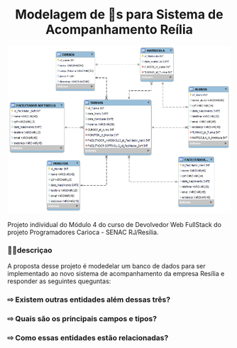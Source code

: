 <h1 align="center"> Modelagem de 🎲s para Sistema de Acompanhamento Reília </h1>

![Screenshot](https://github.com/NHCardoso/Modelagem-de-dados-Resilia---M-dulo-4/blob/main/Modelagem%20Resilia.png?raw=true)

Projeto individual do Módulo 4 do curso de Devolvedor Web FullStack do projeto Programadores Carioca - SENAC RJ/Resilia.

### 👩‍💻descriçao

A proposta desse projeto é modedelar um banco de dados para ser implementado ao novo sistema de acompanhamento da empresa Resília e responder as seguintes queguntas:

### ⇨ Existem outras entidades além dessas três?

### ⇨ Quais são os principais campos e tipos?

### ⇨ Como essas entidades estão relacionadas?

